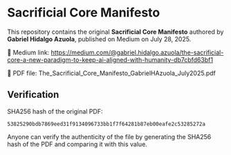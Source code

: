 # Sacrificial Core Manifesto

This repository contains the original **Sacrificial Core Manifesto** authored by **Gabriel Hidalgo Azuola**, published on Medium on July 28, 2025.

🔗 Medium link: https://medium.com/@gabriel.hidalgo.azuola/the-sacrificial-core-a-new-paradigm-to-keep-ai-aligned-with-humanity-db7cbfd63bf1

📄 PDF file: The_Sacrificial_Core_Manifesto_GabrielHAzuola_July2025.pdf
## Verification

SHA256 hash of the original PDF:

`53825290bdb7869eed31f9134096733bb1f7f64281b87eb00eafe2c53285272a`

Anyone can verify the authenticity of the file by generating the SHA256 hash of the PDF and comparing it with this value.
